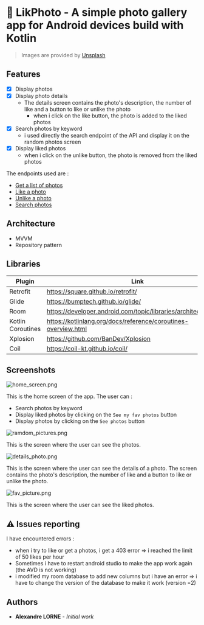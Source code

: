 # :camera_flash: LikPhoto - A simple photo gallery app for Android devices build with Kotlin
> Images are provided by [Unsplash](https://unsplash.com/)
## Features

- [x] Display photos  
- [x] Display photo details
  - The details screen contains the photo's description, the number of like and a button to like or unlike the photo
    - when i click on the like button, the photo is added to the liked photos
- [x] Search photos by keyword
  - i used directly the search endpoint of the API and display it on the random photos screen
- [x] Display liked photos
  - when i click on the unlike button, the photo is removed from the liked photos

The endpoints used are :
- [Get a list of photos](https://unsplash.com/documentation#list-photos)
- [Like a photo](https://unsplash.com/documentation#like-a-photo)
- [Unlike a photo](https://unsplash.com/documentation#unlike-a-photo)
- [Search photos](https://unsplash.com/documentation#search-photos)


## Architecture

- MVVM
- Repository pattern


## Libraries

| Plugin | Link |
| ------ |------|
| Retrofit | https://square.github.io/retrofit/ |
| Glide | https://bumptech.github.io/glide/ |
| Room | https://developer.android.com/topic/libraries/architecture/room |
| Kotlin Coroutines | https://kotlinlang.org/docs/reference/coroutines-overview.html |
| Xplosion | https://github.com/BanDev/Xplosion |
| Coil | https://coil-kt.github.io/coil/ |


## Screenshots

![home_screen.png](docs/home_screen.png)


This is the home screen of the app.
The user can :
- Search photos by keyword
- Display liked photos by clicking on the `See my fav photos` button
- Display photos by clicking on the `See photos` button

![ramdom_pictures.png](docs/ramdom_pictures.png)


This is the screen where the user can see the photos.

![details_photo.png](docs/details_photo.png)


This is the screen where the user can see the details of a photo.
The screen contains the photo's description, the number of like and a button to like or unlike the photo.

![fav_picture.png](docs/fav_picture.png)


This is the screen where the user can see the liked photos.




## :warning: Issues reporting

I have encountered errors :
- when i try to like or get a photos, i get a 403 error => i reached the limit of 50 likes per hour
- Sometimes i have to restart android studio to make the app work again (the AVD is not working)
- i modified my room database to add new columns but i have an error => i have to change the version of the database to make it work (version =2)


## Authors

* **Alexandre LORNE** - *Initial work*
